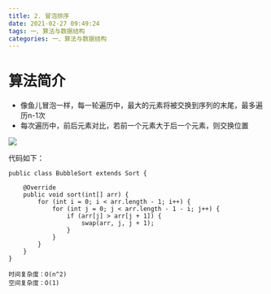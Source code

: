 ```yaml
---
title: 2. 冒泡排序
date: 2021-02-27 09:49:24
tags: 一、算法与数据结构
categories: 一、算法与数据结构
---
```

# 算法简介

+ 像鱼儿冒泡一样，每一轮遍历中，最大的元素将被交换到序列的末尾，最多遍历n-1次
+ 每次遍历中，前后元素对比，若前一个元素大于后一个元素，则交换位置

![](https://icefirecgrbza.github.io/img/sort/bubble_sort.gif)

<!-- more -->

代码如下：

```
public class BubbleSort extends Sort {

    @Override
    public void sort(int[] arr) {
        for (int i = 0; i < arr.length - 1; i++) {
            for (int j = 0; j < arr.length - 1 - i; j++) {
                if (arr[j] > arr[j + 1]) {
                    swap(arr, j, j + 1);
                }
            }
        }
    }
}

时间复杂度：O(n^2)
空间复杂度：O(1)
```

